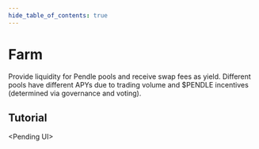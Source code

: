 ```yaml
---
hide_table_of_contents: true
---
```


# Farm

Provide liquidity for Pendle pools and receive swap fees as yield. Different pools have different APYs due to trading volume and $PENDLE incentives (determined via governance and voting).


## Tutorial

&lt;Pending UI>